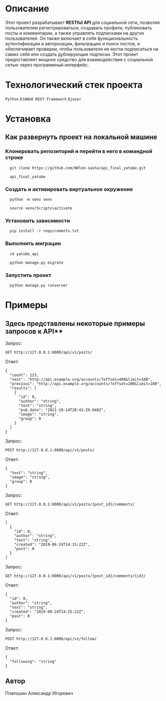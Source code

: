# Описание
Этот проект разрабатывает **RESTful API** для социальной сети, позволяя пользователям регистрироваться, создавать профили, публиковать посты и комментарии, а также управлять подписками на других пользователей.
Он также включает в себя функциональность аутентификации и авторизации, фильтрацию и поиск постов, и обеспечивает проверки, чтобы пользователи не могли подписаться на самих себя или создать дублирующие подписки.
Этот проект предоставляет мощное средство для взаимодействия с социальной сетью через программный интерфейс.
# Технологический стек проекта
`Python` `DJANGO REST Framework` `Djoser`

# Установка
## Как развернуть проект на локальной машине
### Клонировать репозиторий и перейти в него в командной строке
```
  git clone https://github.com/N0len-sasha/api_final_yatube.git
```
```
  api_final_yatube
```
### Создать и активировать виртуальное окружение
```
  python -m venv venv
```
```
  source venv/Scripts\activate
```
### Установить зависимости
```
  pip install -r requirements.txt
```
### Выполнить миграции
```
  cd yatube_api
```
```
  python manage.py migrate
```
### Запустить проект
```
  python manage.py runserver
```
# Примеры
## Здесь представлены некоторые примеры запросов к API**
Запрос:
```
GET http://127.0.0.1:8000/api/v1/posts/
```
Ответ: 
```
{
  "count": 123,
  "next": "http://api.example.org/accounts/?offset=400&limit=100",
  "previous": "http://api.example.org/accounts/?offset=200&limit=100",
  "results": [
    {
      "id": 0,
      "author": "string",
      "text": "string",
      "pub_date": "2021-10-14T20:41:29.648Z",
      "image": "string",
      "group": 0
    }
  ]
}
```

Запрос:
```
POST http://127.0.0.1:8000/api/v1/posts/
```
Ответ: 
```
{
  "text": "string",
  "image": "string",
  "group": 0
}
```

Запрос:
```
GET http://127.0.0.1:8000/api/v1/posts/{post_id}/comments/
```
Ответ: 
```
[
  {
    "id": 0,
    "author": "string",
    "text": "string",
    "created": "2019-08-24T14:15:22Z",
    "post": 0
  }
]
```

Запрос:
```
GET http://127.0.0.1:8000/api/v1/posts/{post_id}/comments/{id}/
```
Ответ: 
```
{
  "id": 0,
  "author": "string",
  "text": "string",
  "created": "2019-08-24T14:15:22Z",
  "post": 0
}
```
Запрос:
```
POST http://127.0.0.1:8000/api/v1/follow/
```
Ответ: 
```
{
  "following": "string"
}
```
## Автор
Платошин Александр Игоревич


